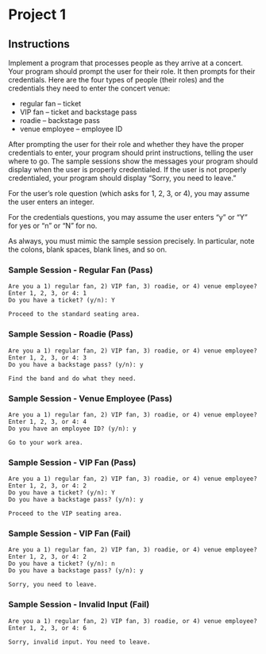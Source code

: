 # Project 1

## Instructions

Implement a program that processes people as they arrive at a concert. Your program should prompt the user for their role. It then prompts for their credentials. Here are the four types of people (their roles) and the credentials they need to enter the concert venue:

- regular fan – ticket
- VIP fan – ticket and backstage pass
- roadie – backstage pass
- venue employee – employee ID

After prompting the user for their role and whether they have the proper credentials to enter, your program should print instructions, telling the user where to go. The sample sessions show the messages your program should display when the user is properly credentialed. If the user is not properly credentialed, your program should display “Sorry, you need to leave.”

For the user’s role question (which asks for 1, 2, 3, or 4), you may assume the user enters an integer.

For the credentials questions, you may assume the user enters “y” or “Y” for yes or “n” or “N” for no.

As always, you must mimic the sample session precisely. In particular, note the colons, blank spaces, blank lines, and so on.

### Sample Session - Regular Fan (Pass)

```
Are you a 1) regular fan, 2) VIP fan, 3) roadie, or 4) venue employee?
Enter 1, 2, 3, or 4: 1
Do you have a ticket? (y/n): Y

Proceed to the standard seating area.
```

### Sample Session - Roadie (Pass)

```
Are you a 1) regular fan, 2) VIP fan, 3) roadie, or 4) venue employee?
Enter 1, 2, 3, or 4: 3
Do you have a backstage pass? (y/n): y

Find the band and do what they need.
```

### Sample Session - Venue Employee (Pass)

```
Are you a 1) regular fan, 2) VIP fan, 3) roadie, or 4) venue employee?
Enter 1, 2, 3, or 4: 4
Do you have an employee ID? (y/n): y

Go to your work area.
```

### Sample Session - VIP Fan (Pass)

```
Are you a 1) regular fan, 2) VIP fan, 3) roadie, or 4) venue employee?
Enter 1, 2, 3, or 4: 2
Do you have a ticket? (y/n): Y
Do you have a backstage pass? (y/n): y

Proceed to the VIP seating area.
```

### Sample Session - VIP Fan (Fail)

```
Are you a 1) regular fan, 2) VIP fan, 3) roadie, or 4) venue employee?
Enter 1, 2, 3, or 4: 2
Do you have a ticket? (y/n): n
Do you have a backstage pass? (y/n): y

Sorry, you need to leave.
```

### Sample Session - Invalid Input (Fail)

```
Are you a 1) regular fan, 2) VIP fan, 3) roadie, or 4) venue employee?
Enter 1, 2, 3, or 4: 6

Sorry, invalid input. You need to leave.
```

